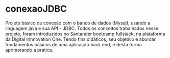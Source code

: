 # conexaoJDBC
Projeto básico de conexão com o banco de dados (Mysql), usando a linguagem java e sua API - JDBC.
Todos os conceitos trabalhados nesse projeto, foram introduzidos no Santander bootcamp fullstack, na plataforma da Digital Innnovation One.
Tendo fins didáticos, seu objetivo é abordar fundamentos básicos de uma aplicação back end, e desta forma aprimorando a prática. 
